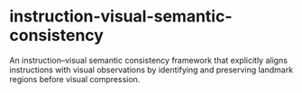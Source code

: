 # instruction-visual-semantic-consistency
An instruction–visual semantic consistency framework that explicitly aligns instructions with visual observations by identifying and preserving landmark regions before visual compression.
